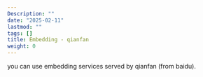 ```yaml
---
Description: ""
date: "2025-02-11"
lastmod: ""
tags: []
title: Embedding - qianfan
weight: 0
---
```


you can use embedding services served by qianfan (from baidu).

